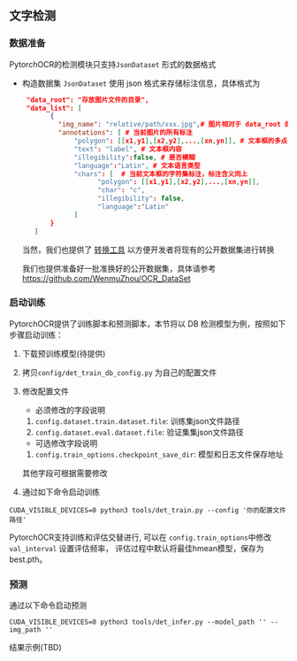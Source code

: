 ## 文字检测

### 数据准备

PytorchOCR的检测模块只支持`JsonDataset` 形式的数据格式

* 构造数据集
   `JsonDataset` 使用 json 格式来存储标注信息，具体格式为
   ```json
    "data_root": "存放图片文件的目录",
    "data_list": [
          {
            "img_name": "relative/path/xxx.jpg",# 图片相对于 data_root 的相对路径
            "annotations": [ # 当前图片的所有标注
                "polygon": [[x1,y1],[x2,y2],...,[xn,yn]], # 文本框的多点标注
                "text": "label", # 文本框内容
                "illegibility":false, # 是否模糊
                "language":"Latin", # 文本语言类型
                "chars": [  # 当前文本框的字符集标注，标注含义同上
                      "polygon": [[x1,y1],[x2,y2],...,[xn,yn]],
                      "char": "c",
                      "illegibility": false,
                      "language":"Latin"
                ]
          } 
      ]
    ```
    当然，我们也提供了 [转换工具](https://github.com/WenmuZhou/OCR_DataSet/tree/master/convert/det)  以方便开发者将现有的公开数据集进行转换

    我们也提供准备好一批准换好的公开数据集，具体请参考 https://github.com/WenmuZhou/OCR_DataSet

### 启动训练
PytorchOCR提供了训练脚本和预测脚本，本节将以 DB 检测模型为例，按照如下步骤启动训练：
1. 下载预训练模型(待提供)
2. 拷贝`config/det_train_db_config.py` 为自己的配置文件
3. 修改配置文件
    * 必须修改的字段说明
     1. `config.dataset.train.dataset.file`: 训练集json文件路径
     2. `config.dataset.eval.dataset.file`: 验证集集json文件路径
    
    * 可选修改字段说明
    1. `config.train_options.checkpoint_save_dir`: 模型和日志文件保存地址
    
    其他字段可根据需要修改
    
4. 通过如下命令启动训练
```shell script
CUDA_VISIBLE_DEVICES=0 python3 tools/det_train.py --config '你的配置文件路径'
```

PytorchOCR支持训练和评估交替进行, 可以在 `config.train_options`中修改 `val_interval` 设置评估频率，
评估过程中默认将最佳hmean模型，保存为 best.pth。

### 预测
通过以下命令启动预测
```shell script
CUDA_VISIBLE_DEVICES=0 python3 tools/det_infer.py --model_path '' --img_path ''
```
结果示例(TBD)
    